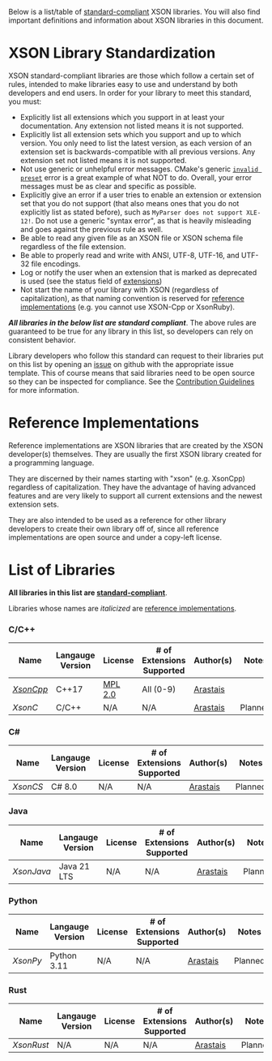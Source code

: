 Below is a list/table of [standard-compliant](#XSON-Library-Standardization) XSON libraries.
You will also find important definitions and information about XSON libraries in this document.

# XSON Library Standardization

XSON standard-compliant libraries are those which follow a certain set of rules, intended to make libraries easy to use and understand by both developers and end users. In order for your library to meet this standard, you must:
- Explicitly list all extensions which you support in at least your documentation. Any extension not listed means it is not supported.
- Explicitly list all extension sets which you support and up to which version. You only need to list the latest version, as each version of an extension set is backwards-compatible with all previous versions. Any extension set not listed means it is not supported.
- Not use generic or unhelpful error messages. CMake's generic [`invalid preset`](https://gitlab.kitware.com/cmake/cmake/-/issues/21310) error is a great example of what NOT to do. Overall, your error messages must be as clear and specific as possible.
- Explicitly give an error if a user tries to enable an extension or extension set that you do not support (that also means ones that you do not explicitly list as stated before), such as `MyParser does not support XLE-12!`. Do not use a generic "syntax error", as that is heavily misleading and goes against the previous rule as well.
- Be able to read any given file as an XSON file or XSON schema file regardless of the file extension.
- Be able to properly read and write with ANSI, UTF-8, UTF-16, and UTF-32 file encodings.
- Log or notify the user when an extension that is marked as deprecated is used (see the status field of [extensions](XSON-Extension-Document-Template))
- Not start the name of your library with XSON (regardless of capitalization), as that naming convention is reserved for [reference implementations](#Reference-Implementations) (e.g. you cannot use XSON-Cpp or XsonRuby).

***All libraries in the below list are standard compliant***. The above rules are guaranteed to be true for any library in this list, so developers can rely on consistent behavior. 

Library developers who follow this standard can request to their libraries put on this list by opening an [issue](../issues) on github with the appropriate issue template. This of course means that said libraries need to be open source so they can be inspected for compliance. See the [Contribution Guidelines](Contribution-Guidelines) for more information.

# Reference Implementations
Reference implementations are XSON libraries that are created by the XSON developer(s) themselves. 
They are usually the first XSON library created for a programming language.

They are discerned by their names starting with "xson" (e.g. XsonCpp) regardless of capitalization.
They have the advantage of having advanced features and are very likely to support all current extensions and the newest extension sets.

They are also intended to be used as a reference for other library developers to create their own library off of, 
since all reference implementations are open source and under a copy-left license.

# List of Libraries
**All libraries in this list are [standard-compliant](#XSON-Library-Standardization)**.

Libraries whose names are *italicized* are [reference implementations](#Reference-Implementations).

### C/C++
| Name                                              | Langauge Version      | License                                                              | # of Extensions Supported | Author(s)                               | Notes   |
| ------------------------------------------------- | --------------------- | -------------------------------------------------------------------- | ------------------------- | --------------------------------------- | ------- |
| [*XsonCpp*](https://github.com/xson-lang/XsonCpp) | C++17                 | [MPL 2.0](https://github.com/xson-lang/XsonCpp/blob/main/LICENSE.md) | All (0-9)                 | [Arastais](https://github.com/Arastais) |         |
| *XsonC*                                           | C/C++                 | N/A                                                                  | N/A                       | [Arastais](https://github.com/Arastais) | Planned |

### C#
| Name     | Langauge Version      | License    | # of Extensions Supported | Author(s)                               | Notes   |
| -------- | --------------------- | ---------- | ------------------------- | --------------------------------------- | ------- |
| *XsonCS* | C# 8.0                | N/A        | N/A                       | [Arastais](https://github.com/Arastais) | Planned | 

### Java
| Name        | Langauge Version      | License    | # of Extensions Supported | Author(s)                               | Notes   |
| ----------- | --------------------- | ---------- | ------------------------- | --------------------------------------- | ------- |
| *XsonJava*  | Java 21 LTS           | N/A        | N/A                       | [Arastais](https://github.com/Arastais) | Planned | 

### Python
| Name        | Langauge Version      | License    | # of Extensions Supported | Author(s)                               | Notes   |
| ----------- | --------------------- | ---------- | ------------------------- | --------------------------------------- | ------- |
| *XsonPy*    | Python 3.11           | N/A        | N/A                       | [Arastais](https://github.com/Arastais) | Planned | 

### Rust
| Name        | Langauge Version      | License    | # of Extensions Supported | Author(s)                               | Notes   |
| ----------- | --------------------- | ---------- | ------------------------- | --------------------------------------- | ------- |
| *XsonRust*  | N/A                   | N/A        | N/A                       | [Arastais](https://github.com/Arastais) | Planned |